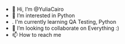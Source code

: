 - 👋 Hi, I’m @YuliaCairo
- 👀 I’m interested in Python
- . I'm currently learning QA Testing, Python
- 💞️ I’m looking to collaborate on Everything :)
- 📫 How to reach me 

<!---
YuliaCairo/YuliaCairo is a ✨ special ✨ repository because its `README.md` (this file) appears on your GitHub profile.
You can click the Preview link to take a look at your changes.
--->
